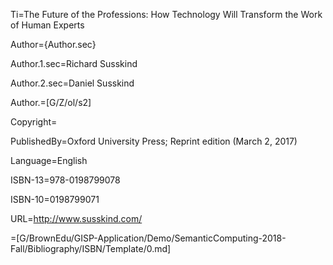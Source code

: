Ti=The Future of the Professions: How Technology Will Transform the Work of Human Experts

Author={Author.sec}

Author.1.sec=Richard Susskind

Author.2.sec=Daniel Susskind

Author.=[G/Z/ol/s2]

Copyright=

PublishedBy=Oxford University Press; Reprint edition (March 2, 2017)

Language=English


ISBN-13=978-0198799078

ISBN-10=0198799071

URL=<a href="http://www.susskind.com/">http://www.susskind.com/</a>

=[G/BrownEdu/GISP-Application/Demo/SemanticComputing-2018-Fall/Bibliography/ISBN/Template/0.md]